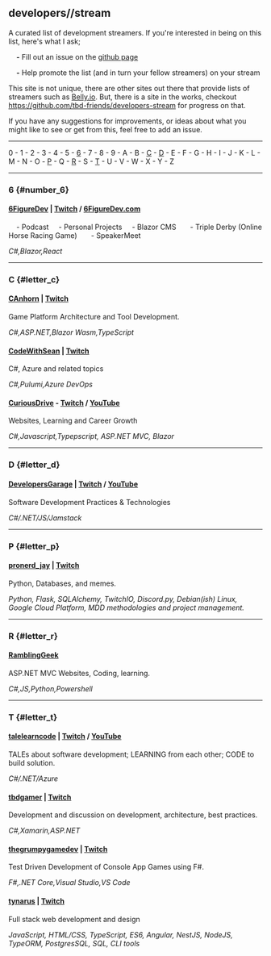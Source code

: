 ## developers//stream
A curated list of development streamers. If you're interested in being on this list, here's what I ask;

&nbsp;&nbsp;&nbsp;&nbsp;**-** Fill out an issue on the [github page](https://github.com/tbd-develop/developers.stream)

&nbsp;&nbsp;&nbsp;&nbsp;**-** Help promote the list (and in turn your fellow streamers) on your stream

This site is not unique, there are other sites out there that provide lists of streamers such as [Belly.io](https://belly.io/). But, there is a site in the works, checkout https://github.com/tbd-friends/developers-stream for progress on that. 

If you have any suggestions for improvements, or ideas about what you might like to see or get from this, feel free to add an issue. 

---

0 - 1 - 2 - 3 - 4 - 5 - [6](#number_6) - 7 - 8 - 9 - A - B - [C](#letter_c) - [D](#letter_d) - E - F - G - H - I - J - K - L - M - N - O - [P](#letter_p) - Q - [R](#letter_r) - S - [T](#letter_t) - U - V - W - X - Y - Z 

---

### 6 {#number_6}

#### [**6FigureDev**](https://twitch.tv/6figuredev) | [Twitch](https://twitch.tv/6figuredev) / [6FigureDev.com](https://6figuredev.com)
&nbsp;&nbsp;&nbsp;&nbsp;- Podcast
&nbsp;&nbsp;&nbsp;&nbsp;- Personal Projects
&nbsp;&nbsp;&nbsp;&nbsp;- Blazor CMS
&nbsp;&nbsp;&nbsp;&nbsp;&nbsp;&nbsp;- Triple Derby (Online Horse Racing Game)
&nbsp;&nbsp;&nbsp;&nbsp;&nbsp;&nbsp;- SpeakerMeet

*C#,Blazor,React*

---
### C {#letter_c}

#### [**CAnhorn**](https://twitch.tv/canhorn) | [Twitch](https://twitch.tv/canhorn)
Game Platform Architecture and Tool Development. 

*C#,ASP.NET,Blazor Wasm,TypeScript* 

#### [**CodeWithSean**](https://twitch.tv/codewithsean) | [Twitch](https://twitch.tv/codewithsean)
C#, Azure and related topics 

*C#,Pulumi,Azure DevOps*

#### [**CuriousDrive**](https://twitch.tv/curiousdrive) - [Twitch](https://twitch.tv/curiousdrive) / [YouTube](https://www.youtube.com/c/curiousdrive)
Websites, Learning and Career Growth 

*C#,Javascript,Typepscript, ASP.NET MVC, Blazor*


---
### D {#letter_d}

#### [**DevelopersGarage**](https://twitch.tv/developersgarage) | [Twitch](https://twitch.tv/developersgarage) / [YouTube](https://www.youtube.com/channel/UCp7TjW2p43aNzkMEBYJ8inw)
Software Development Practices &amp; Technologies

*C#/.NET/JS/Jamstack*

---
### P {#letter_p}

#### [**pronerd_jay**](https://twitch.tv/pronerd_jay) | [Twitch](https://twitch.tv/pronerd_jay)
Python, Databases, and memes. 

*Python, Flask, SQLAlchemy, TwitchIO, Discord.py, Debian(ish) Linux, Google Cloud Platform, MDD methodologies and project management.*

---
### R {#letter_r}

#### [**RamblingGeek**](https://twitch.tv/ramblinggeek)
ASP.NET MVC Websites, Coding, learning. 

*C#,JS,Python,Powershell*


---
### T {#letter_t}

#### [**talelearncode**](https://twitch.tv/talelearncode) | [Twitch](https://twitch.tv/talelearncode) / [YouTube](https://www.youtube.com/channel/UChdTJpfJ_iIXw78bPm01MXQ)
TALEs about software development; LEARNING from each other; CODE to build solution.

*C#/.NET/Azure*

#### [**tbdgamer**](https://twitch.tv/tbdgamer) | [Twitch](https://twitch.tv/tbdgamer)
Development and discussion on development, architecture, best practices. 

*C#,Xamarin,ASP.NET*

#### [**thegrumpygamedev**](https://twitch.tv/thegrumpygamedev) | [Twitch](https://twitch.tv/thegrumpygamedev) 
Test Driven Development of Console App Games using F#. 

*F#,.NET Core,Visual Studio,VS Code*

#### [**tynarus**](https://twitch.tv/tynarus) | [Twitch](https://twitch.tv/tynarus)  
Full stack web development and design 

*JavaScript, HTML/CSS, TypeScript, ES6, Angular, NestJS, NodeJS, TypeORM, PostgresSQL, SQL, CLI tools*
